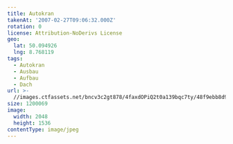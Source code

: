```yaml
---
title: Autokran
takenAt: '2007-02-27T09:06:32.000Z'
rotation: 0
license: Attribution-NoDerivs License
geo:
  lat: 50.094926
  lng: 8.768119
tags:
  - Autokran
  - Ausbau
  - Aufbau
  - Dach
url: >-
  //images.ctfassets.net/bncv3c2gt878/4faxdOPiQ2t0a139bqc7ty/48f9ebb8d9575a60e2904c790526f082/autokran_4505081942_o
size: 1200069
image:
  width: 2048
  height: 1536
contentType: image/jpeg
---
```


